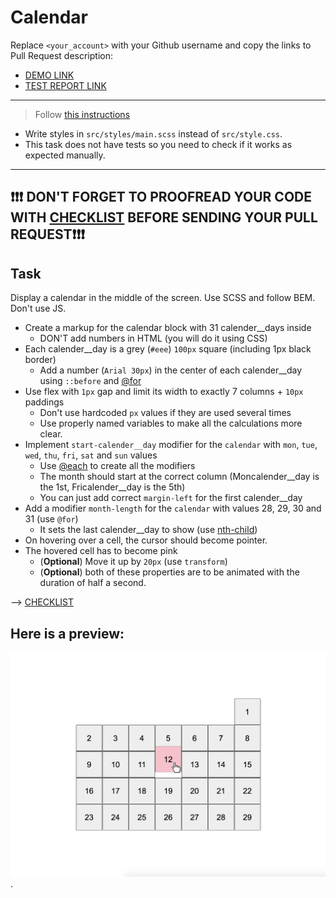 # Calendar
Replace `<your_account>` with your Github username and copy the links to Pull Request description:
- [DEMO LINK](https://theFallcon.github.io/layout_calendar/)
- [TEST REPORT LINK](https://theFallcon.github.io/layout_calendar/report/html_report/)

___
> Follow [this instructions](https://github.com/mate-academy/layout_task-guideline#how-to-solve-the-layout-tasks-on-github)

- Write styles in `src/styles/main.scss` instead of `src/style.css`.
- This task does not have tests so you need to check if it works as expected manually.
___

## ❗️❗️❗️ DON'T FORGET TO PROOFREAD YOUR CODE WITH [CHECKLIST](https://github.com/mate-academy/layout_calendar/blob/master/checklist.md) BEFORE SENDING YOUR PULL REQUEST❗️❗️❗️

## Task
Display a calendar in the middle of the screen. Use SCSS and follow BEM. Don't use JS.

- Create a markup for the calendar block with 31 calender__days inside
  - DON'T add numbers in HTML (you will do it using CSS)
- Each calender__day is a grey (`#eee`) `100px` square (including 1px black border)
  - Add a number (`Arial 30px`) in the center of each calender__day using `::before` and [@for](https://sass-lang.com/documentation/at-rules/control/for)
- Use flex with `1px` gap and limit its width to exactly 7 columns + `10px` paddings
  - Don't use hardcoded `px` values if they are used several times
  - Use properly named variables to make all the calculations more clear.
- Implement `start-calender__day` modifier for the `calendar` with `mon`, `tue`, `wed`, `thu`, `fri`, `sat` and `sun` values
  - Use [@each](https://sass-lang.com/documentation/at-rules/control/each) to create all the modifiers
  - The month should start at the correct column (Moncalender__day is the 1st, Fricalender__day is the 5th)
  - You can just add correct `margin-left` for the first calender__day
- Add a modifier `month-length` for the `calendar` with values 28, 29, 30 and 31 (use `@for`)
  - It sets the last calender__day to show (use [nth-child](https://css-tricks.com/how-nth-child-works/))
- On hovering over a cell, the cursor should become pointer.
- The hovered cell has to become pink
  - (**Optional**) Move it up by `20px` (use `transform`)
  - (**Optional**) both of these properties are to be animated with the duration of half a second.

--> [CHECKLIST](https://github.com/mate-academy/layout_calendar/blob/master/checklist.md)

## Here is a preview:
![reference image](reference.png).
